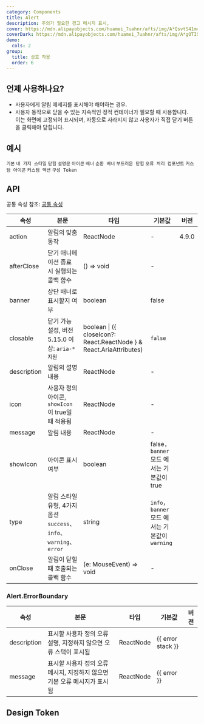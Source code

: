 ```yaml
---
category: Components
title: Alert
description: 주의가 필요한 경고 메시지 표시,
cover: https://mdn.alipayobjects.com/huamei_7uahnr/afts/img/A*QsvtS41m45UAAAAAAAAAAAAADrJ8AQ/original
coverDark: https://mdn.alipayobjects.com/huamei_7uahnr/afts/img/A*gOTISoMFZV0AAAAAAAAAAAAADrJ8AQ/original
demo:
  cols: 2
group:
  title: 상호 작용
  order: 6
---
```


## 언제 사용하나요?

- 사용자에게 알림 메세지를 표시해야 해야하는 경우.
- 사용자 동작으로 닫을 수 있는 지속적인 정적 컨테이너가 필요할 때 사용합니다. <br/>이는 화면에 고정되어 표시되며, 자동으로 사라지지 않고 사용자가 직접 닫기 버튼을 클릭해야 닫힙니다.

## 예시

<!-- prettier-ignore -->
<code src="./demo/basic.tsx">기본</code>
<code src="./demo/style.tsx">네 가지 스타일</code>
<code src="./demo/closable.tsx">닫힘</code>
<code src="./demo/description.tsx">설명문</code>
<code src="./demo/icon.tsx">아이콘</code>
<code src="./demo/banner.tsx" iframe="250">배너</code>
<code src="./demo/loop-banner.tsx">순환 배너</code>
<code src="./demo/smooth-closed.tsx">부드러운 닫힘</code>
<code src="./demo/error-boundary.tsx">오류 처리 컴포넌트</code>
<code src="./demo/custom-icon.tsx" debug>커스텀 아이콘</code>
<code src="./demo/action.tsx">커스텀 액션</code>
<code src="./demo/component-token.tsx" debug>구성 Token</code>

## API

공통 속성 참조: [공통 속성](/docs/react/common-props)

| 속성 | 본문 | 타입 | 기본값 | 버전 |
| --- | --- | --- | --- | --- |
| action | 알림의 맞춤 동작 | ReactNode | - | 4.9.0 |
| afterClose | 닫기 애니메이션 종료 시 실행되는 콜백 함수 | () => void | - |  |
| banner | 상단 배너로 표시할지 여부 | boolean | false |  |
| closable | 닫기 가능 설정, 버전 5.15.0 이상: `aria-* 지원` | boolean \| ({ closeIcon?: React.ReactNode } & React.AriaAttributes) | `false` |  |
| description | 알림의 설명 내용 | ReactNode | - |  |
| icon | 사용자 정의 아이콘, `showIcon`이 true일 때 적용됨 | ReactNode | - |  |
| message | 알림 내용 | ReactNode | - |  |
| showIcon | 아이콘 표시 여부 | boolean | false，`banner` 모드 에서는 기본값이 true |  |
| type | 알림 스타일 유형, 4가지 옵션 `success`、`info`、`warning`、`error` | string | `info`，`banner` 모드 에서는 기본값이 `warning` |  |
| onClose | 알림이 닫힐 때 호출되는 콜백 함수 | (e: MouseEvent) => void | - |  |

### Alert.ErrorBoundary

| 속성 | 본문 | 타입 | 기본값 | 버전 |
| --- | --- | --- | --- | --- |
| description | 표시할 사용자 정의 오류 설명, 지정하지 않으면 오류 스택이 표시됨 | ReactNode | {{ error stack }} |  |
| message | 표시할 사용자 정의 오류 메시지, 지정하지 않으면 기본 오류 메시지가 표시됨 | ReactNode | {{ error }} |  |

## Design Token

<ComponentTokenTable component="Alert"></ComponentTokenTable>
